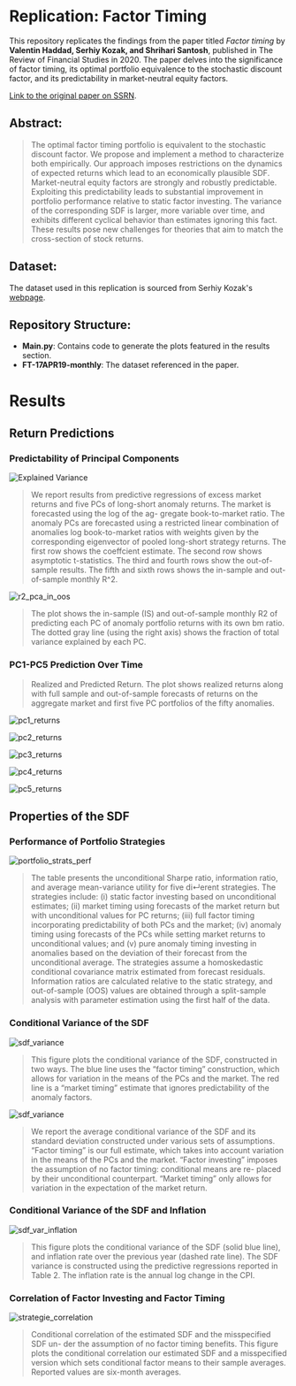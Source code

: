 # Replication: Factor Timing

This repository replicates the findings from the paper titled *Factor timing* by **Valentin Haddad, Serhiy Kozak, and Shrihari Santosh**, published in The Review of Financial Studies in 2020. The paper delves into the significance of factor timing, its optimal portfolio equivalence to the stochastic discount factor, and its predictability in market-neutral equity factors.

[Link to the original paper on SSRN](https://papers.ssrn.com/sol3/papers.cfm?abstract_id=2945667).

## Abstract:
> The optimal factor timing portfolio is equivalent to the stochastic discount factor. We propose and implement a method to characterize both empirically. Our approach imposes restrictions on the dynamics of expected returns which lead to an economically plausible SDF. Market-neutral equity factors are strongly and robustly predictable. Exploiting this predictability leads to substantial improvement in portfolio performance relative to static factor investing. The variance of the corresponding SDF is larger, more variable over time, and exhibits different cyclical behavior than estimates ignoring this fact. These results pose new challenges for theories that aim to match the cross-section of stock returns.

## Dataset:
The dataset used in this replication is sourced from Serhiy Kozak's [webpage](https://www.serhiykozak.com/data).

## Repository Structure:
- **Main.py**: Contains code to generate the plots featured in the results section.
- **FT-17APR19-monthly**: The dataset referenced in the paper.

# Results

## Return Predictions

### Predictability of Principal Components
![](results_export/Regression%20Table.png "Explained Variance")
> We report results from predictive regressions of excess market returns and five PCs of long-short anomaly returns. The market is forecasted using the log of the ag- gregate book-to-market ratio. The anomaly PCs are forecasted using a restricted linear combination of anomalies log book-to-market ratios with weights given by the corresponding eigenvector of pooled long-short strategy returns. The first row shows the coeffcient estimate. The second row shows asymptotic t-statistics. The third and fourth rows show the out-of-sample results. The fifth and sixth rows shows the in-sample and out-of-sample monthly R^2.

![r2_pca_in_oos](results_export/r2_pca_in_oos.png "PC Predictability")
> The plot shows the in-sample (IS) and out-of-sample monthly R2 of predicting each PC of anomaly portfolio returns with its own bm ratio. The dotted gray line (using the right axis) shows the fraction of total variance explained by each PC.

### PC1-PC5 Prediction Over Time

> Realized and Predicted Return. The plot shows realized returns along with full sample and out-of-sample forecasts of returns on the aggregate market and first five PC portfolios of the fifty anomalies.

![pc1_returns](results_export/pc1_returns.png "Factor Predictability for PC1")


![pc2_returns](results_export/pc2_returns.png "Factor Predictability for PC2")

![pc3_returns](results_export/pc3_returns.png "Factor Predictability for PC3")

![pc4_returns](results_export/pc4_returns.png "Factor Predictability for PC4")

![pc5_returns](results_export/pc5_returns.png "Factor Predictability for PC5")

## Properties of the SDF

### Performance of Portfolio Strategies
![portfolio_strats_perf](results_export/Strategies%20Performance%20Table.png "Strats Perf")
> The table presents the unconditional Sharpe ratio, information ratio, and average mean-variance utility for five di↵erent strategies. The strategies include: (i) static factor investing based on unconditional estimates; (ii) market timing using forecasts of the market return but with unconditional values for PC returns; (iii) full factor timing incorporating predictability of both PCs and the market; (iv) anomaly timing using forecasts of the PCs while setting market returns to unconditional values; and (v) pure anomaly timing investing in anomalies based on the deviation of their forecast from the unconditional average. The strategies assume a homoskedastic conditional covariance matrix estimated from forecast residuals. Information ratios are calculated relative to the static strategy, and out-of-sample (OOS) values are obtained through a split-sample analysis with parameter estimation using the first half of the data.

### Conditional Variance of the SDF
![sdf_variance](results_export/sdf_variance.png "SDF Variance")
> This figure plots the conditional variance of the SDF, constructed in two ways. The blue line uses the “factor timing” construction, which allows for variation in the means of the PCs and the market. The red line is a “market timing” estimate that ignores predictability of the anomaly factors. 

![sdf_variance](results_export/Mean%20and%20Variance%20of%20SDF%20Variance.png "SDF Variance Stats")
> We report the average conditional variance of the SDF and its standard deviation constructed under various sets of assumptions. “Factor timing” is our full estimate, which takes into account variation in the means of the PCs and the market. “Factor investing” imposes the assumption of no factor timing: conditional means are re- placed by their unconditional counterpart. “Market timing” only allows for variation in the expectation of the market return.

### Conditional Variance of the SDF and Inflation
![sdf_var_inflation](results_export/sdf_var_inflation.png "sdf_var_inflation")
> This figure plots the conditional variance of the SDF (solid blue line), and inflation rate over the previous year (dashed rate line). The SDF variance is constructed using the predictive regressions reported in Table 2. The inflation rate is the annual log change in the CPI.

### Correlation of Factor Investing and Factor Timing
![strategie_correlation](results_export/strategie_correlation.png "strategie_correlation")
> Conditional correlation of the estimated SDF and the misspecified SDF un- der the assumption of no factor timing benefits. This figure plots the conditional correlation our estimated SDF and a misspecified version which sets conditional factor means to their sample averages. Reported values are six-month averages.
